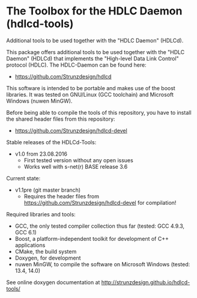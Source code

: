 # The Toolbox for the HDLC Daemon (hdlcd-tools)
Additional tools to be used together with the "HDLC Daemon" (HDLCd).

This package offers additional tools to be used together with the "HDLC Daemon" (HDLCd) that implements the
"High-level Data Link Control" protocol (HDLC). The HDLC-Daemon can be found here:
- https://github.com/Strunzdesign/hdlcd

This software is intended to be portable and makes use of the boost libraries. It was tested on GNU/Linux (GCC toolchain)
and Microsoft Windows (nuwen MinGW).

Before being able to compile the tools of this repository, you have to install the shared header files from this repository:
- https://github.com/Strunzdesign/hdlcd-devel

Stable releases of the HDLCd-Tools:
- v1.0 from 23.08.2016
  - First tested version without any open issues
  - Works well with s-net(r) BASE release 3.6

Current state:
- v1.1pre (git master branch)
  - Requires the header files from https://github.com/Strunzdesign/hdlcd-devel for compilation!

Required libraries and tools:
- GCC, the only tested compiler collection thus far (tested: GCC 4.9.3, GCC 6.1)
- Boost, a platform-independent toolkit for development of C++ applications
- CMake, the build system
- Doxygen, for development
- nuwen MinGW, to compile the software on Microsoft Windows (tested: 13.4, 14.0)

See online doxygen documentation at http://strunzdesign.github.io/hdlcd-tools/

